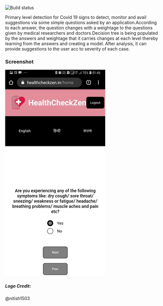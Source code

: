 ![Build status](https://github.com/Biboswan/HealthCheckZenWeb/workflows/Build%20and%20Deploy/badge.svg)

Primary level detection for Covid 19 signs to detect, monitor and avail suggestions via some simple questions asked
by an application.According to each answer, the question changes
with a weightage to the questions given by medical researchers and
doctors.Decision tree is being populated by the answers and weightage
that it carries changes at each level thereby learning from the answers and creating a model.
After analysis, it can provide suggestions to the user acc to severity of each case.


### Screenshot

![screenshot question_screen](https://github.com/Biboswan/HealthCheckZenWeb/blob/master/screenshots/question.png)


##### Logo Credit:
@nitish1503
